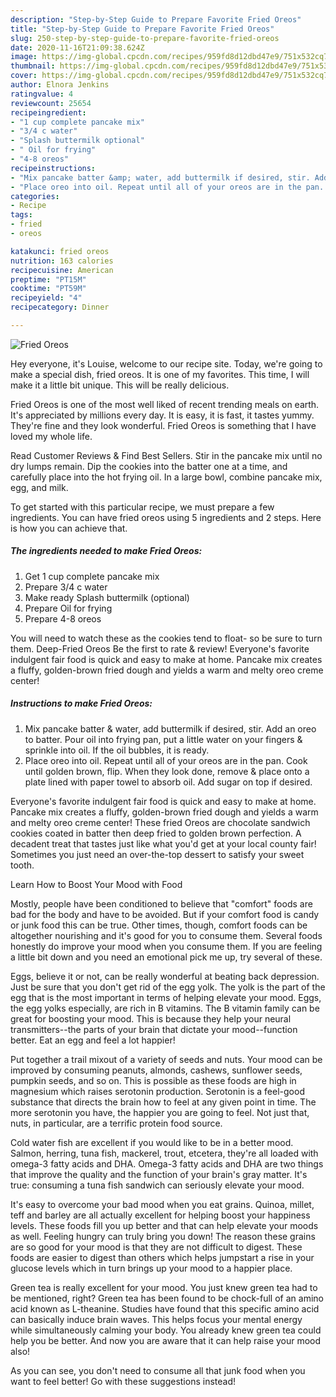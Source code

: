 ```yaml
---
description: "Step-by-Step Guide to Prepare Favorite Fried Oreos"
title: "Step-by-Step Guide to Prepare Favorite Fried Oreos"
slug: 250-step-by-step-guide-to-prepare-favorite-fried-oreos
date: 2020-11-16T21:09:38.624Z
image: https://img-global.cpcdn.com/recipes/959fd8d12dbd47e9/751x532cq70/fried-oreos-recipe-main-photo.jpg
thumbnail: https://img-global.cpcdn.com/recipes/959fd8d12dbd47e9/751x532cq70/fried-oreos-recipe-main-photo.jpg
cover: https://img-global.cpcdn.com/recipes/959fd8d12dbd47e9/751x532cq70/fried-oreos-recipe-main-photo.jpg
author: Elnora Jenkins
ratingvalue: 4
reviewcount: 25654
recipeingredient:
- "1 cup complete pancake mix"
- "3/4 c water"
- "Splash buttermilk optional"
- " Oil for frying"
- "4-8 oreos"
recipeinstructions:
- "Mix pancake batter &amp; water, add buttermilk if desired, stir. Add an oreo to batter. Pour oil into frying pan, put a little water on your fingers &amp; sprinkle into oil. If the oil bubbles, it is ready."
- "Place oreo into oil. Repeat until all of your oreos are in the pan. Cook until golden brown, flip. When they look done, remove &amp; place onto a plate lined with paper towel to absorb oil. Add sugar on top if desired."
categories:
- Recipe
tags:
- fried
- oreos

katakunci: fried oreos 
nutrition: 163 calories
recipecuisine: American
preptime: "PT15M"
cooktime: "PT59M"
recipeyield: "4"
recipecategory: Dinner

---
```



![Fried Oreos](https://img-global.cpcdn.com/recipes/959fd8d12dbd47e9/751x532cq70/fried-oreos-recipe-main-photo.jpg)

Hey everyone, it's Louise, welcome to our recipe site. Today, we're going to make a special dish, fried oreos. It is one of my favorites. This time, I will make it a little bit unique. This will be really delicious.

Fried Oreos is one of the most well liked of recent trending meals on earth. It's appreciated by millions every day. It is easy, it is fast, it tastes yummy. They're fine and they look wonderful. Fried Oreos is something that I have loved my whole life.

Read Customer Reviews &amp; Find Best Sellers. Stir in the pancake mix until no dry lumps remain. Dip the cookies into the batter one at a time, and carefully place into the hot frying oil. In a large bowl, combine pancake mix, egg, and milk.


To get started with this particular recipe, we must prepare a few ingredients. You can have fried oreos using 5 ingredients and 2 steps. Here is how you can achieve that.

<!--inarticleads1-->

##### The ingredients needed to make Fried Oreos:

1. Get 1 cup complete pancake mix
1. Prepare 3/4 c water
1. Make ready Splash buttermilk (optional)
1. Prepare  Oil for frying
1. Prepare 4-8 oreos


You will need to watch these as the cookies tend to float- so be sure to turn them. Deep-Fried Oreos Be the first to rate &amp; review! Everyone&#39;s favorite indulgent fair food is quick and easy to make at home. Pancake mix creates a fluffy, golden-brown fried dough and yields a warm and melty oreo creme center! 

<!--inarticleads2-->

##### Instructions to make Fried Oreos:

1. Mix pancake batter &amp; water, add buttermilk if desired, stir. Add an oreo to batter. Pour oil into frying pan, put a little water on your fingers &amp; sprinkle into oil. If the oil bubbles, it is ready.
1. Place oreo into oil. Repeat until all of your oreos are in the pan. Cook until golden brown, flip. When they look done, remove &amp; place onto a plate lined with paper towel to absorb oil. Add sugar on top if desired.


Everyone&#39;s favorite indulgent fair food is quick and easy to make at home. Pancake mix creates a fluffy, golden-brown fried dough and yields a warm and melty oreo creme center! These fried Oreos are chocolate sandwich cookies coated in batter then deep fried to golden brown perfection. A decadent treat that tastes just like what you&#39;d get at your local county fair! Sometimes you just need an over-the-top dessert to satisfy your sweet tooth. 

Learn How to Boost Your Mood with Food


Mostly, people have been conditioned to believe that "comfort" foods are bad for the body and have to be avoided. But if your comfort food is candy or junk food this can be true. Other times, though, comfort foods can be altogether nourishing and it's good for you to consume them. Several foods honestly do improve your mood when you consume them. If you are feeling a little bit down and you need an emotional pick me up, try several of these.

Eggs, believe it or not, can be really wonderful at beating back depression. Just be sure that you don't get rid of the egg yolk. The yolk is the part of the egg that is the most important in terms of helping elevate your mood. Eggs, the egg yolks especially, are rich in B vitamins. The B vitamin family can be great for boosting your mood. This is because they help your neural transmitters--the parts of your brain that dictate your mood--function better. Eat an egg and feel a lot happier!

Put together a trail mixout of a variety of seeds and nuts. Your mood can be improved by consuming peanuts, almonds, cashews, sunflower seeds, pumpkin seeds, and so on. This is possible as these foods are high in magnesium which raises serotonin production. Serotonin is a feel-good substance that directs the brain how to feel at any given point in time. The more serotonin you have, the happier you are going to feel. Not just that, nuts, in particular, are a terrific protein food source.

Cold water fish are excellent if you would like to be in a better mood. Salmon, herring, tuna fish, mackerel, trout, etcetera, they're all loaded with omega-3 fatty acids and DHA. Omega-3 fatty acids and DHA are two things that improve the quality and the function of your brain's gray matter. It's true: consuming a tuna fish sandwich can seriously elevate your mood. 

It's easy to overcome your bad mood when you eat grains. Quinoa, millet, teff and barley are all actually excellent for helping boost your happiness levels. These foods fill you up better and that can help elevate your moods as well. Feeling hungry can truly bring you down! The reason these grains are so good for your mood is that they are not difficult to digest. These foods are easier to digest than others which helps jumpstart a rise in your glucose levels which in turn brings up your mood to a happier place.

Green tea is really excellent for your mood. You just knew green tea had to be mentioned, right? Green tea has been found to be chock-full of an amino acid known as L-theanine. Studies have found that this specific amino acid can basically induce brain waves. This helps focus your mental energy while simultaneously calming your body. You already knew green tea could help you be better. And now you are aware that it can help raise your mood also!

As you can see, you don't need to consume all that junk food when you want to feel better! Go  with  these suggestions  instead!

